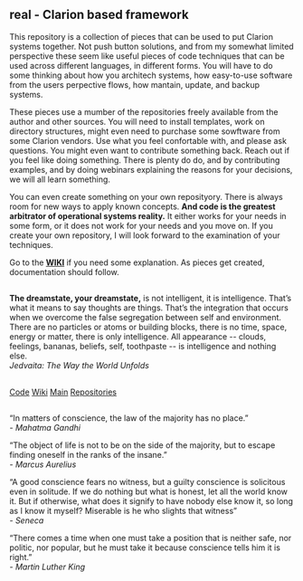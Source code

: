 ## real - Clarion based framework

This repository is a collection of pieces that can be used to put Clarion systems together. 
Not push button solutions, and from my somewhat limited perspective these seem like useful pieces of code techniques that can be used across different languages, in different forms. 
You will have to do some thinking about how you architech systems, how easy-to-use software from the users perpective flows, 
how mantain, update, and backup systems.

These pieces use a mumber of the repositories freely available from the author and other sources. 
You will need to install templates, work on directory structures, might even need to purchase some sowftware from some Clarion vendors. 
Use what you feel confortable with, and please ask questions. You might even want to contribute something back. 
Reach out if you feel like doing something. 
There is plenty do do, and by contributing examples, and by doing webinars explaining the reasons for your decisions, we will all learn something.

You can even create something on your own reposityory. There is always room for new ways to apply known concepts. 
**And code is the greatest arbitrator of operational systems reality.** 
It either works for your needs in some form, or it does not work for your needs and you move on.
If you create your own repository, I will look forward to the examination of your techniques.

Go to the **[WIKI](https://github.com/RobertArtigas/real/wiki)** if you need some explanation. As pieces get created, documentation should follow.

##
###

**The dreamstate, your dreamstate,** is not intelligent, it is intelligence. 
That’s what it means to say thoughts are things. That’s the integration that occurs when we overcome the false segregation between self and environment. 
There are no particles or atoms or building blocks, there is no time, space, energy or matter, there is only intelligence. 
All appearance -- clouds, feelings, bananas, beliefs, self, toothpaste -- is intelligence and nothing else. <BR/>
_Jedvaita: The Way the World Unfolds_

##
###

[Code](https://github.com/RobertArtigas/real)
[Wiki](https://github.com/RobertArtigas/real/wiki) 
[Main](https://github.com/RobertArtigas) 
[Repositories](https://github.com/RobertArtigas?tab=repositories)

##

“In matters of conscience, the law of the majority has no place.”<br/>
_- Mahatma Gandhi_

“The object of life is not to be on the side of the majority, but to escape finding oneself in the ranks of the insane.”<br/>
_- Marcus Aurelius_

“A good conscience fears no witness, but a guilty conscience is solicitous even in solitude. If we do nothing but what is honest, let all the world know it. But if otherwise, what does it signify to have nobody else know it, so long as I know it myself? Miserable is he who slights that witness”<br/>
_- Seneca_

“There comes a time when one must take a position that is neither safe, nor politic, nor popular, but he must take it because conscience tells him it is right.”<br/>
_- Martin Luther King_

##
